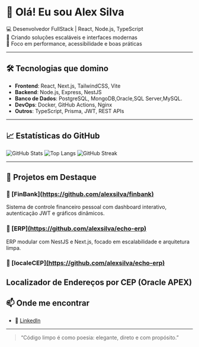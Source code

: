 # 👋 Olá! Eu sou Alex Silva

💻 Desenvolvedor FullStack | React, Node.js, TypeScript  
🚀 Criando soluções escaláveis e interfaces modernas  
🎯 Foco em performance, acessibilidade e boas práticas

---

## 🛠️ Tecnologias que domino

- **Frontend**: React, Next.js, TailwindCSS, Vite  
- **Backend**: Node.js, Express, NestJS  
- **Banco de Dados**: PostgreSQL, MongoDB,Oracle,SQL Server,MySQL.  
- **DevOps**: Docker, GitHub Actions, Nginx  
- **Outros**: TypeScript, Prisma, JWT, REST APIs

---

## 📈 Estatísticas do GitHub

![GitHub Stats](https://github-readme-stats.vercel.app/api?username=alexsilva&show_icons=true&theme=radical)
![Top Langs](https://github-readme-stats.vercel.app/api/top-langs/?username=alexsilva&layout=compact&theme=radical)
![GitHub Streak](https://github-readme-streak-stats.herokuapp.com/?user=alexsilva&theme=radical)

---

## 🚀 Projetos em Destaque

### 🔹 [FinBank][(https://github.com/alexsilva/finbank)  ](https://github.com/AlexSilvak/finbank)
Sistema de controle financeiro pessoal com dashboard interativo, autenticação JWT e gráficos dinâmicos.

### 🔹 [ERP][(https://github.com/alexsilva/echo-erp)](https://github.com/AlexSilvak/erp)  
ERP modular com NestJS e Next.js, focado em escalabilidade e arquitetura limpa.

### 🔹 [localeCEP][(https://github.com/alexsilva/echo-erp)](https://github.com/AlexSilvak/erp) 
Localizador de Endereços por CEP (Oracle APEX)
---

## 📫 Onde me encontrar


- 💼 [LinkedIn](https://www.linkedin.com/in/alex-silva-64a87736/)  


---

> “Código limpo é como poesia: elegante, direto e com propósito.”  
